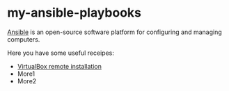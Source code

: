 my-ansible-playbooks
====================

[Ansible](http://www.ansible.com) is an open-source software platform for configuring and managing computers.

Here you have some useful receipes:
  * [VirtualBox remote installation](https://github.com/xezpeleta/my-ansible-playbooks/tree/master/install-virtualbox)
  * More1
  * More2

